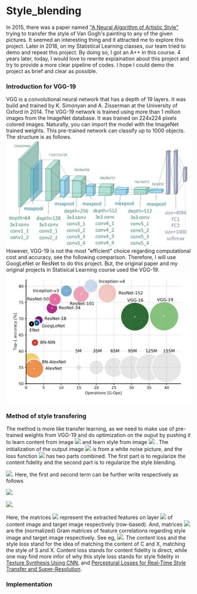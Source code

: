 # Style_blending
In 2015, there was a paper named ["A Neural Algorithm of Artistic Style"](https://arxiv.org/pdf/1508.06576.pdf) trying to transfer the style of Van Gogh's painting to any of the given pictures. It seemed an interesting thing and it attracted me to explore this project. Later in 2018, on my Statistical Learning classes, our team tried to demo and repeat this project. By doing so, I got an A++ in this course. 4 years later, today, I would love to rewrite explaination about this project and try to provide a more clear pipeline of codes. I hope I could demo the project as brief and clear as possible. 

### Introduction for VGG-19
VGG is a convolutional neural network that has a depth of 19 layers. It was build and trained by K. Simonyan and A. Zisserman at the University of Oxford in 2014. The VGG-19 network is trained using more than 1 million images from the ImageNet database. It was trained on 224x224 pixels colored images. Naturally, you can import the model with the ImageNet trained weights. This pre-trained network can classify up to 1000 objects. The structure is as follows.
![Drag Racing](/images/vgg19.jpeg)</br>
However, VGG-19 is not the most "efficient" choice regarding computational cost and accuracy, see the following comparison. Therefore, I will use GoogLeNet or ResNet to do this project. But, the original paper and my original projects in Statisical Learning course used the VGG-19.
![Drag Racing](/images/Net_comparison.jpg)</br>


### Method of style transfering
The method is more like transfer learning, as we need to make use of pre-trained weights from VGG-19 and do optimization on the ouput by pushing it to learn content from image <img src="https://latex.codecogs.com/svg.image?C"/>  and learn style from image <img src="https://latex.codecogs.com/svg.image?S"/> . The initialization of the output image <img src="https://latex.codecogs.com/svg.image?X"/>  is from a white noise picture, and the loss function <img src="https://latex.codecogs.com/svg.image?f(X)"/>  has two parts combined. The first part is to regularize the content fidelity and the second part is to regularize the style blending.


<img src="https://latex.codecogs.com/svg.image?L_{C,S}(X)=\alpha&space;L_{content}(C,X)&plus;\beta&space;L_{style}(S,X)"/>.
Here, the first and second term can be further write respectively as follows

<img src="https://latex.codecogs.com/svg.image?L_{content}(C,X)&space;=&space;\frac{1}{2}\sum_lu_l\|F_C^l-P_X^l\|_F^2"/>. </br>

<img src="https://latex.codecogs.com/svg.image?L_{style}(S,X)&space;=&space;\frac{1}{2}\sum_lw_l\|A_S^l-Q_X^l\|_F^2"/>. </br>

Here, the matrices <img src="https://latex.codecogs.com/svg.image?F_C^l,&space;P_X^l"/> represent the extracted features on layer <img src="https://latex.codecogs.com/svg.image?l"/> of content image and target image respectively (row-based). And, matrices <img src="https://latex.codecogs.com/svg.image?A_S^l,Q_X^l"/> are the (normalized) Gram matrices of feature correlations regarding style image and target image respectively. See eg, <img src="https://latex.codecogs.com/svg.image?A_S^l&space;=&space;\frac{1}{N_l^2M_l^2}\sum_k&space;F_S^l(i,k)F_S(j,k)^l"/>. The content loss and the style loss stand for the idea of matching the content of C and X, matching the style of S and X. Content loss stands for content fidelity is direct, while one may find more infor of why this style loss stands for style fidelity in [Texture Synthesis Using CNN](https://arxiv.org/pdf/1505.07376.pdf), and [Perceptural Losses for Real-Time Style Transfer and Super-Resolution](https://arxiv.org/pdf/1603.08155.pdf).


### Implementation 
